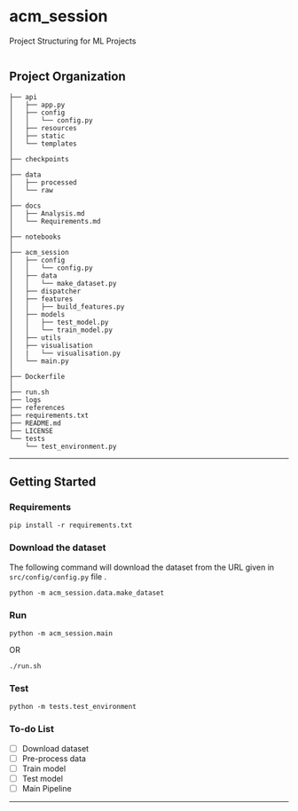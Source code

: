 acm_session
==============================

Project Structuring for ML Projects



<p align="center">
<img src=""  />
</p>


Project Organization
------------
```
├── api
│   ├── app.py
│   ├── config
│   │   └── config.py
│   ├── resources
│   ├── static
│   └── templates
│   
├── checkpoints
│   
├── data
│   ├── processed
│   └── raw
│   
├── docs
│   ├── Analysis.md
│   └── Requirements.md
│   
├── notebooks
│ 
├── acm_session
│   ├── config
│   │   └── config.py
│   ├── data
│   │   └── make_dataset.py
│   ├── dispatcher
│   ├── features
│   │   ├── build_features.py
│   ├── models
│   │   ├── test_model.py
│   │   └── train_model.py
│   ├── utils
│   ├── visualisation
│   |   └── visualisation.py
│   └── main.py
│ 
├── Dockerfile
│ 
├── run.sh
├── logs
├── references
├── requirements.txt
├── README.md
├── LICENSE
└── tests
    └── test_environment.py
```
--------


## Getting Started

### Requirements

```
pip install -r requirements.txt
```

### Download the dataset

The following command will download the dataset from the URL given in `src/config/config.py` file .

```
python -m acm_session.data.make_dataset
```

### Run

```
python -m acm_session.main
```
OR

```
./run.sh
```

### Test

```
python -m tests.test_environment
```


### To-do List

- [ ] Download dataset
- [ ] Pre-process data
- [ ] Train model
- [ ] Test model
- [ ] Main Pipeline

-------------------------------
